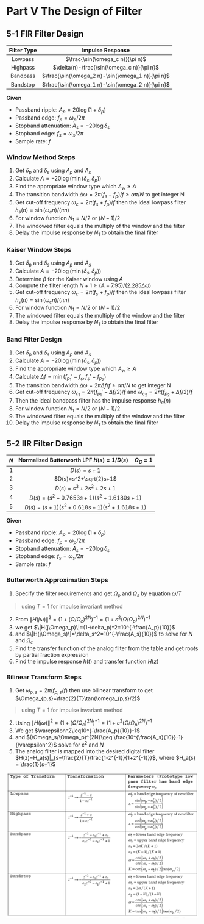 # Part V The Design of Filter

## 5-1 FIR Filter Design

| Filter Type |                 Impulse Response                  |
| :---------: | :-----------------------------------------------: |
|   Lowpass   |         $\frac{\sin(\omega_c n)}{\pi n}$          |
|  Highpass   |    $\delta(n)-\frac{\sin(\omega_c n)}{\pi n}$     |
|  Bandpass   | $\frac{\sin(\omega_2 n)-\sin(\omega_1 n)}{\pi n}$ |
|  Bandstop   | $\frac{\sin(\omega_1 n)-\sin(\omega_2 n)}{\pi n}$ |

**Given**

- Passband ripple: $A_p = 20\log(1+\delta_p)$
- Passband edge: $f_p=\omega_p/2\pi$
- Stopband attenuation: $A_s = -20\log\delta_s$
- Stopband edge: $f_s=\omega_s/2\pi$
- Sample rate: $f$

### Window Method Steps

1. Get $\delta_p$ and $\delta_s$ using $A_p$ and $A_s$
2. Calculate $A=-20\log(\min(\delta_s,\delta_p))$
3. Find the appropriate window type which $A_w\geq A$
4. The transition bandwidth $\Delta\omega=2\pi(f_s-f_p)/f\geq \alpha\pi/N$ to get integer N
5. Get cut-off frequency $\omega_c = 2\pi(f_s+f_p)/f$ then the ideal lowpass filter $h_s(n)=\sin(\omega_c n)/(\pi n)$
6. For window function $N_1 = N/2$ or $(N-1)/2$
7. The windowed filter equals the multiply of the window and the filter
8. Delay the impulse response by $N_1$ to obtain the final filter

### Kaiser Window Steps

1. Get $\delta_p$ and $\delta_s$ using $A_p$ and $A_s$
2. Calculate $A=-20\log(\min(\delta_s,\delta_p))$
3. Determine $\beta$ for the Kaiser window using $A$
4. Compute the filter length $N+1\geq(A-7.95)/(2.285\Delta\omega)$
5. Get cut-off frequency $\omega_c = 2\pi(f_s+f_p)/f$ then the ideal lowpass filter $h_s(n)=\sin(\omega_c n)/(\pi n)$
6. For window function $N_1 = N/2$ or $(N-1)/2$
7. The windowed filter equals the multiply of the window and the filter
8. Delay the impulse response by $N_1$ to obtain the final filter

### Band Filter Design

1. Get $\delta_p$ and $\delta_s$ using $A_p$ and $A_s$
2. Calculate $A=-20\log(\min(\delta_s,\delta_p))$
3. Find the appropriate window type which $A_w\geq A$
4. Calculate $\Delta f=\min(f_{p_1}'-f_s,f_s'-f_{p_2})$
5. The transition bandwidth $\Delta\omega=2\pi\Delta f/f\geq \alpha\pi/N$ to get integer N
6. Get cut-off frequency $\omega_{c_1}=2\pi(f_{p_1}'-\Delta f/2)/f$ and $\omega_{c_2}=2\pi(f_{p_2}+\Delta f/2)/f$
7. Then the ideal bandpass filter has the impulse response $h_d(n)$
8. For window function $N_1 = N/2$ or $(N-1)/2$
9. The windowed filter equals the multiply of the window and the filter
10. Delay the impulse response by $N_1$ to obtain the final filter

## 5-2 IIR Filter Design

|  $N$  | Normalized Butterworth LPF $H(s)=1/D(s)\quad \Omega_C=1$ |
| :---: | :------------------------------------------------------: |
|  $1$  |                        $D(s)=s+1$                        |
|  $2$  |                        $D(s)=s^2+\sqrt{2}s+1$                        |
|  $3$  |                        $D(s)=s^3+2s^2+2s+1$                        |
|  $4$  |                        $D(s)=(s^2+0.7653s+1)(s^2+1.6180s+1)$                        |
|  $5$  |                        $D(s)=(s+1)(s^2+0.618s+1)(s^2+1.618s+1)$                        |

**Given**

- Passband ripple: $A_p = 20\log(1+\delta_p)$
- Passband edge: $f_p=\omega_p/2\pi$
- Stopband attenuation: $A_s = -20\log\delta_s$
- Stopband edge: $f_s=\omega_s/2\pi$
- Sample rate: $f$

### Butterworth Approximation Steps

1. Specify the filter requirements and get $\Omega_p$ and $\Omega_s$ by equation $\omega/T$
> using $T=1$ for impulse invariant method
2. From $\|H(j\omega)\|^2=(1+(\Omega/\Omega_c)^{2N})^{-1}=(1+\varepsilon^2(\Omega/\Omega_p)^{2N})^{-1}$
3. we get $\|H(j\Omega_p)\|=(1-\delta_p)^2=10^{-\frac{A_p}{10}}$
4. and $\|H(j\Omega_s)\|=\delta_s^2=10^{-\frac{A_s}{10}}$ to solve for $N$ and $\Omega_c$
5. Find the transfer function of the analog filter from the table and get roots by partial fraction expression
6. Find the impulse response $h(t)$ and transfer function $H(z)$

### Bilinear Transform Steps

1. Get $\omega_{p,s} = 2\pi (f_{p,s}/f)$ then use bilinear transform to get $\Omega_{p,s}=\frac{2}{T}\tan(\omega_{p,s}/2)$
> using $T=1$ for impulse invariant method
2. Using $\|H(j\omega)\|^2=(1+(\Omega/\Omega_c)^{2N})^{-1}=(1+\varepsilon^2(\Omega/\Omega_p)^{2N})^{-1}$
3. We get $\varepsilon^2\leq10^{-\frac{A_p}{10}}-1$ 
4. and $(\Omega_s/\Omega_p)^{2N}\geq \frac{10^{\frac{A_s}{10}}-1}{\varepsilon^2}$ solve for $\varepsilon^2$ and $N$
5. The analog filter is mapped into the desired digital filter $H(z)=H_a(s)|_{s=\frac{2}{T}\frac{1-z^{-1}}{1+z^{-1}}}$, where $H_a(s) = \frac{1}{s+1}$

<div align = center><img src = "../assets/part5-1.png"></div>
